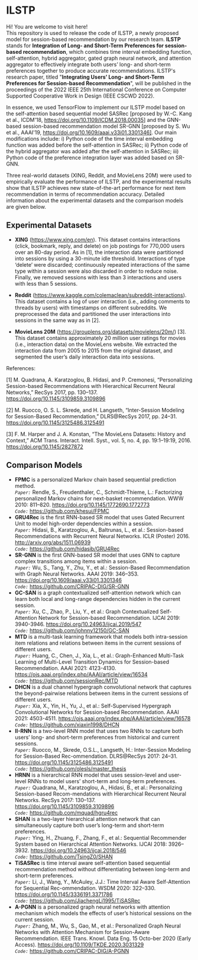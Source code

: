 ILSTP
=====
Hi! You are welcome to visit here!<br>
This repository is used to release the code of ILSTP, a newly proposed model for session-based recommendation by our research team. **ILSTP** stands for **Integration of Long- and Short-Term Preferences for session-based recommendation**, which combines time interval embedding function, self-attention, hybrid aggregator, gated graph neural network, and attention aggregator to effectively integrate both users’ long- and short-term preferences together to produce accurate recommendations. ILSTP's research paper, titled "**Integrating Users’ Long- and Short-Term Preferences for Session-based Recommendation**", will be published in the proceedings of the 2022 IEEE 25th International Conference on Computer Supported Cooperative Work in Design (IEEE CSCWD 2022).


In essence, we used TensorFlow to implement our ILSTP model based on the self-attention based sequential model SASRec [proposed by W.-C. Kang et al., ICDM'18, https://doi.org/10.1109/ICDM.2018.00035] and the GNN-based session-based recommendation model SR-GNN [proposed  by S. Wu et al., AAAI'19, https://doi.org/10.1609/aaai.v33i01.3301346]. Our main modifications include: i) Python code of the time interval embedding function was added before the self-attention in SASRec; ii) Python code of the hybrid aggregator was added after the self-attention in SASRec; iii) Python code of the preference integration layer was added based on SR-GNN.


Three real-world datasets (XING, Reddit, and MovieLens 20M) were used to empirically evaluate the performance of ILSTP, and the experimental results show that ILSTP achieves new state-of-the-art performance for next item recommendation in terms of recommendation accuracy. Detailed information about the experimental datasets and the comparison models are given below.


Experimental Datasets
--
* **XING** (https://www.xing.com/en). This dataset contains interactions (click, bookmark, reply, and delete) on job postings for 770,000 users over an 80-day period. As in [1], the interaction data were partitioned into sessions by using a 30-minute idle threshold. Interactions of type ‘delete’ were discarded; continuously repeated interactions of the same type within a session were also discarded in order to reduce noise. Finally, we removed sessions with less than 3 interactions and users with less than 5 sessions.

* **Reddit** (https://www.kaggle.com/colemaclean/subreddit-interactions). This dataset contains a log of user interaction (i.e., adding comments to threads by users) with timestamps on different subreddits. We preprocessed the data and partitioned the user interactions into sessions in the same way as in [2].

* **MovieLens 20M** (https://grouplens.org/datasets/movielens/20m/) [3]. This dataset contains approximately 20 million user ratings for movies (i.e., interaction data) on the MovieLens website. We extracted the interaction data from 2005 to 2015 from the original dataset, and segmented the user’s daily interaction data into sessions.


References:

[1] M. Quadrana, A. Karatzoglou, B. Hidasi, and P. Cremonesi, “Personalizing Session-based Recommendations with Hierarchical Recurrent Neural Networks,” RecSys 2017, pp. 130–137. https://doi.org/10.1145/3109859.3109896


[2] M. Ruocco, O. S. L. Skrede, and H. Langseth, “Inter-Session Modeling for Session-Based Recommendation,” DLRS@RecSys 2017, pp. 24–31. https://doi.org/10.1145/3125486.3125491


[3] F. M. Harper and J. A. Konstan, “The MovieLens Datasets: History and Context,” ACM Trans. Interact. Intell. Syst., vol. 5, no. 4, pp. 19:1–19:19, 2016. https://doi.org/10.1145/2827872


Comparison Models
------
* **FPMC** is a personalized Markov chain based sequential prediction method.<br>
*`Paper:`* Rendle, S., Freudenthaler, C., Schmidt-Thieme, L.: Factorizing personalized Markov chains for next-basket recommendation. WWW 2010: 811–820. https://doi.org/10.1145/1772690.1772773<br>
*`Code:`* https://github.com/khesui/FPMC
* **GRU4Rec** is the first RNN-based SR model that uses Gated Recurrent Unit to model high-order dependencies within a session.<br>
*`Paper:`* Hidasi, B., Karatzoglou, A., Baltrunas, L., et al.: Session-based Recommendations with Recurrent Neural Networks. ICLR (Poster) 2016. http://arxiv.org/abs/1511.06939<br>
*`Code:`* https://github.com/hidasib/GRU4Rec
* **SR-GNN** is the first GNN-based SR model that uses GNN to capture complex transitions among items within a session.<br>
*`Paper:`* Wu, S., Tang, Y., Zhu, Y., et al.: Session-Based Recommendation with Graph Neural Networks. AAAI 2019: 346–353. https://doi.org/10.1609/aaai.v33i01.3301346<br>
*`Code:`* https://github.com/CRIPAC-DIG/SR-GNN
* **GC-SAN** is a graph contextualized self-attention network which can learn both local and long-range dependencies hidden in the current session.<br>
*`Paper:`* Xu, C., Zhao, P., Liu, Y., et al.: Graph Contextualized Self-Attention Network for Session-based Recommendation. IJCAI 2019: 3940-3946. https://doi.org/10.24963/ijcai.2019/547<br>
*`Code:`* https://github.com/johnny12150/GC-SAN
* **MTD** is a multi-task learning framework that models both intra-session item relations and relations between items in the current sessions of different users.<br>
*`Paper:`* Huang, C., Chen, J., Xia, L., et al.: Graph-Enhanced Multi-Task Learning of Multi-Level Transition Dynamics for Session-based Recommendation. AAAI 2021: 4123-4130. https://ojs.aaai.org/index.php/AAAI/article/view/16534<br>
*`Code:`* https://github.com/sessionRec/MTD
* **DHCN** is a dual channel hypergraph convolutional network that captures the beyond-pairwise relations between items in the current sessions of different users.<br>
*`Paper:`* Xia, X., Yin, H., Yu, J., et al.: Self-Supervised Hypergraph Convolutional Networks for Session-based Recommendation. AAAI 2021: 4503-4511. https://ojs.aaai.org/index.php/AAAI/article/view/16578<br>
*`Code:`* https://github.com/xiaxin1998/DHCN
* **II-RNN** is a two-level RNN model that uses two RNNs to capture both users’ long- and short-term preferences from historical and current sessions.<br>
*`Paper:`* Ruocco, M., Skrede, O.S.L., Langseth, H.: Inter-Session Modeling for Session-Based Rec-ommendation. DLRS@RecSys 2017: 24–31. https://doi.org/10.1145/3125486.3125491<br>
*`Code:`* https://github.com/olesls/master_thesis
* **HRNN** is a hierarchical RNN model that uses session-level and user-level RNNs to model users’ short-term and long-term preferences.<br>
*`Paper:`* Quadrana, M., Karatzoglou, A., Hidasi, B., et al.: Personalizing Session-based Recom-mendations with Hierarchical Recurrent Neural Networks. RecSys 2017: 130–137. https://doi.org/10.1145/3109859.3109896<br>
*`Code:`* https://github.com/mquad/hgru4rec
* **SHAN** is a two-layer hierarchical attention network that can simultaneously capture both user’s long-term and short-term preferences.<br>
*`Paper:`* Ying, H., Zhuang, F., Zhang, F., et al.: Sequential Recommender System based on Hierarchical Attention Networks. IJCAI 2018: 3926–3932. https://doi.org/10.24963/ijcai.2018/546<br>
*`Code:`* https://github.com/TsingZ0/SHAN
* **TiSASRec** is time interval aware self-attention based sequential recommendation method without differentiating between long-term and short-term preferences.<br>
*`Paper:`* Li, J., Wang, Y., McAuley, J.J.: Time Interval Aware Self-Attention for Sequential Rec-ommendation. WSDM 2020: 322–330. https://doi.org/10.1145/3336191.3371786<br>
*`Code:`* https://github.com/JiachengLi1995/TiSASRec
* **A-PGNN** is a personalized graph neural networks with attention mechanism which models the effects of user’s historical sessions on the current session.<br>
*`Paper:`* Zhang, M., Wu, S., Gao, M., et al.: Personalized Graph Neural Networks with Attention Mechanism for Session-Aware Recommendation. IEEE Trans. Knowl. Data Eng. 15 Octo-ber 2020 (Early Access). https://doi.org/10.1109/TKDE.2020.3031329<br>
*`Code:`* https://github.com/CRIPAC-DIG/A-PGNN
